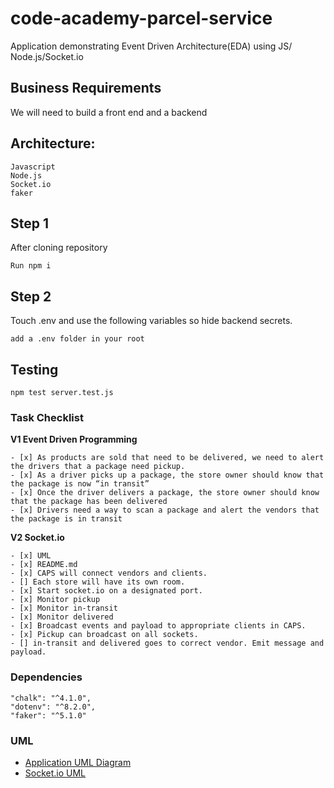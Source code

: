 
# code-academy-parcel-service
Application demonstrating Event Driven Architecture(EDA) using JS/ Node.js/Socket.io

## Business Requirements
We will need to build a front end and a backend
## Architecture:

```
Javascript
Node.js
Socket.io
faker

```

## Step 1
After cloning repository
```
Run npm i
```
## Step 2
Touch .env and use the following variables so hide backend secrets.
```
add a .env folder in your root 

```
## Testing
``` 
npm test server.test.js
```
### Task Checklist
**V1 Event Driven Programming**
```
- [x] As products are sold that need to be delivered, we need to alert the drivers that a package need pickup.
- [x] As a driver picks up a package, the store owner should know that the package is now “in transit”
- [x] Once the driver delivers a package, the store owner should know that the package has been delivered
- [x] Drivers need a way to scan a package and alert the vendors that the package is in transit

```
**V2 Socket.io**
```
- [x] UML
- [x] README.md
- [x] CAPS will connect vendors and clients.
- [] Each store will have its own room.
- [x] Start socket.io on a designated port.
- [x] Monitor pickup
- [x] Monitor in-transit
- [x] Monitor delivered
- [x] Broadcast events and payload to appropriate clients in CAPS.
- [x] Pickup can broadcast on all sockets.
- [] in-transit and delivered goes to correct vendor. Emit message and payload.
```
### Dependencies
```
"chalk": "^4.1.0",
"dotenv": "^8.2.0",
"faker": "^5.1.0"
```
### UML
- [Application UML Diagram](./assets/capuml.md)
- [Socket.io UML](./assets/socketio.md)
